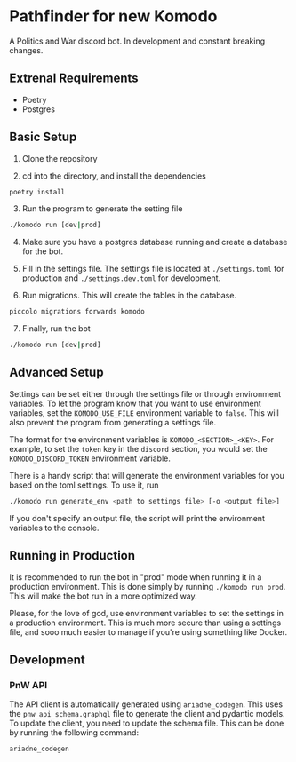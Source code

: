# Pathfinder for new Komodo

A Politics and War discord bot. In development and constant breaking changes.

## Extrenal Requirements

- Poetry
- Postgres

## Basic Setup

1. Clone the repository

2. cd into the directory, and install the dependencies

```bash
poetry install
```

3. Run the program to generate the setting file

```bash
./komodo run [dev|prod]
```

4. Make sure you have a postgres database running and create a database for the bot.

5. Fill in the settings file. The settings file is located at `./settings.toml` for production and `./settings.dev.toml` for development.

6. Run migrations. This will create the tables in the database.

```bash
piccolo migrations forwards komodo
```

7. Finally, run the bot

```bash
./komodo run [dev|prod]
```

## Advanced Setup

Settings can be set either through the settings file or through environment variables. To let the program know that you want to use environment variables, set the `KOMODO_USE_FILE` environment variable to `false`. This will also prevent the program from generating a settings file.

The format for the environment variables is `KOMODO_<SECTION>_<KEY>`. For example, to set the `token` key in the `discord` section, you would set the `KOMODO_DISCORD_TOKEN` environment variable.

There is a handy script that will generate the environment variables for you based on the toml settings. To use it, run

```bash
./komodo run generate_env <path to settings file> [-o <output file>]
```

If you don't specify an output file, the script will print the environment variables to the console.

## Running in Production

It is recommended to run the bot in "prod" mode when running it in a production environment. This is done simply by running `./komodo run prod`. This will make the bot run in a more optimized way.

Please, for the love of god, use environment variables to set the settings in a production environment. This is much more secure than using a settings file, and sooo much easier to manage if you're using something like Docker.

## Development

### PnW API

The API client is automatically generated using `ariadne_codegen`. This uses the `pnw_api_schema.graphql` file to generate the client and pydantic models. To update the client, you need to update the schema file. This can be done by running the following command:

```bash
ariadne_codegen
```
